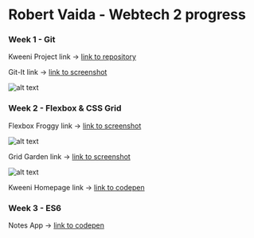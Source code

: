 # Robert Vaida - Webtech 2 progress

### Week 1 - Git

Kweeni Project link -> [link to repository](https://github.com/RafaelDesignBE/project_kweeni) 

Git-It link -> [link to screenshot](https://imgur.com/0kjwCLU)

![alt text](https://i.imgur.com/0kjwCLU.png "Git-It")


### Week 2 - Flexbox & CSS Grid

Flexbox Froggy link -> [link to screenshot](https://imgur.com/a/5H7PG)

![alt text](https://i.imgur.com/a6JY64a.png "Flexbox Froggy")

Grid Garden link -> [link to screenshot](https://imgur.com/a/5H7PG)

![alt text](https://i.imgur.com/ZHfaB8z.png "Grid Garden")

Kweeni Homepage link -> [link to codepen](https://codepen.io/robitica/pen/KQeZVL) 


### Week 3 - ES6

Notes App -> [link to codepen](https://codepen.io/robitica/pen/jZdewx) 